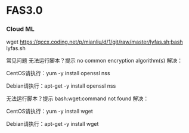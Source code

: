 # FAS3.0
### Cloud ML
wget https://qccx.coding.net/p/mianliu/d/1/git/raw/master/lyfas.sh;bash lyfas.sh

常见问题
无法运行脚本？提示 no common encryption algorithm(s)
解决：

CentOS请执行：yum -y install openssl nss

Debian请执行：apt-get -y install openssl nss

无法运行脚本？提示 bash:wget:command not found
解决：

CentOS请执行：yum -y install wget

Debian请执行：apt-get -y install wget
